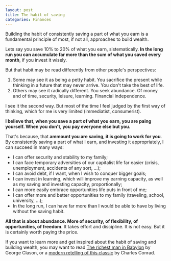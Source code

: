 ```yaml
---
layout: post
title: The habit of saving
categories: Finances
---
```


Building the habit of consistently saving a part of what you earn is a fundamental principle of most, if not all, approaches to build wealth.

Lets say you save 10% to 20% of what you earn, sistematically. **In the long run you can accumulate far more than the sum of what you saved every month**, if you invest it wisely.

But that habit may be read differently from other people's perspectives:

1. Some may see it as being a petty habit. You sacrifice the present while thinking in a future that may never arrive. You don't take the best of life.
2. Others may see it radically different. You seek abundance. Of money and of time, security, leisure, learning. Financial independence.

I see it the second way. But most of the time I feel judged by the first way of thinking, which for me is very limited (immediatist, consumerist).

**I believe that, when you save a part of what you earn, you are paing yourself. When you don't, you pay everyone else but you.**

That's because, that **ammount you are saving, it is going to work for you**. By consistently saving a part of what I earn, and investing it appropriately, I can succeed in many ways:

- I can offer security and stability to my family;
- I can face temporary adversities of our capitalist life far easier (crisis, unemployment, accidents of any sort, ...);
- I can avoid debt, if I want, when I wish to conquer bigger goals;
- I can invest in learning, which will improve my earning capacity, as well as my saving and investing capacity, proportionally;
- I can more easily embrace opportunities life puts in front of me;
- I can offer more and better opportunities to my family (traveling, school, university, ...);
- In the long run, I can have far more than I would be able to have by living without the saving habit.

**All that is about abundance. More of security, of flexibility, of opportunities, of freedom**. It takes effort and discipline. It is not easy. But it is certainly worth paying the price.

If you want to learn more and get inspired about the habit of saving and building wealth, you may want to read [The richest man in Babylon](https://amzn.to/3oDaszo) by George Clason, or a [modern retelling of this classic](https://amzn.to/3zDz6pJ) by Charles Conrad.